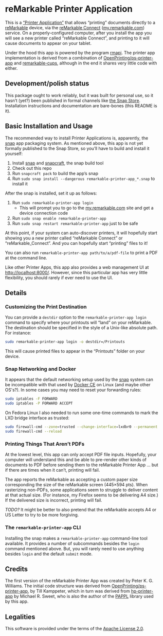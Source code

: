 # reMarkable Printer Application

This is a [“Printer Application”][pappl] that allows “printing” documents
directly to a [reMarkable] device, via the [reMarkable Connect][rmc]
([my.remarkable.com](https://my.remarkable.com/)) service. On a
properly-configured computer, after you install the app you will see a new
printer called “reMarkable Connect”, and printing to it will cause documents to
appear on your tablet.

[pappl]: https://www.msweet.org/pappl
[reMarkable]: https://remarkable.com/
[rmc]: https://remarkable.com/shop/connect

Under the hood this app is powered by the program [rmapi]. The printer app
implementation is derived from a combination of [OpenPrinting/ps-printer-app]
and [remarkable-cups], although in the end it shares very little code with
either.

[rmapi]: https://github.com/ddvk/rmapi
[OpenPrinting/ps-printer-app]: https://github.com/OpenPrinting/ps-printer-app
[remarkable-cups]: https://github.com/ofosos/scratch/tree/master/remarkable-cups


## Development/polish status

This package ought to work reliably, but it was built for personal use, so it
hasn’t (yet?) been published in formal channels like [the Snap
Store][snapstore]. Installation instructions and documentation are bare-bones
(this README is it).

[snapstore]: https://snapcraft.io/store


## Basic Installation and Usage

The recommended way to install Printer Applications is, apparently, the [snap]
app packaging system. As mentioned above, this app is not yet formally published
to the Snap Store, so you’ll have to build and install it yourself:

[snap]: https://snapcraft.io/

1. Install [snap] and [snapcraft], the snap build tool
1. Check out this repo
1. Run `snapcraft pack` to build the app’s snap
1. Run `sudo snap install --dangerous remarkable-printer-app_*.snap` to install it

After the snap is installed, set it up as follows:

1. Run `sudo remarkable-printer-app login`
   - This will prompt you to go to the
     [my.remarkable.com](https://my.remarkable.com/) site and get a device
     connection code
1. Run `sudo snap enable remarkable-printer-app`
1. Run `sudo snap restart remarkable-printer-app` just to be safe

[snapcraft]: https://documentation.ubuntu.com/snapcraft/stable/

At this point, if your system can auto-discover printers, it will hopefully
start showing you a new printer called “reMarkable Connect” or
“reMarkable_Connect”. And you can hopefully start “printing” files to it!

You can also run `remarkable-printer-app path/to/a/pdf-file` to print a PDF at
the command line.

Like other Printer Apps, this app also provides a web management UI at
<http://localhost:8000/>. However, since this particular app has very little
flexibility, you should rarely if ever need to use the UI.


## Details

### Customizing the Print Destination

You can provide a `destdir` option to the `remarkable-printer-app login` command
to specify where your printouts will “land” on your reMarkable. The destination
should be specified in the style of a Unix-like absolute path. For instance:

```sh
sudo remarkable-printer-app login -o destdir=/Printouts
```

This will cause printed files to appear in the “Printouts” folder on your
device.

### Snap Networking and Docker

It appears that the default networking setup used by the [snap] system can be
incompatible with that used by [Docker CE][dce] on Linux (and maybe other
OS's?). In some cases you may need to reset your forwarding rules:

[dce]: https://docs.docker.com/engine/

```sh
sudo iptables -F FORWARD
sudo iptables -P FORWARD ACCEPT
```

On Fedora Linux I also needed to run some one-time commands to mark the LXD
bridge interface as trusted:

```sh
sudo firewall-cmd --zone=trusted --change-interface=lxdbr0 --permanent
sudo firewall-cmd --reload
```

### Printing Things That Aren’t PDFs

At the lowest level, this app can only accept PDF file inputs. Hopefully, your
computer will understand this and be able to pre-render other kinds of documents to
PDF before sending them to the reMarkable Printer App … but if there are times when
it can’t, printing will fail.

The app reports the reMarkable as accepting a custom paper size corresponding
the size of the reMarkable screen (445×594 pts). When rasterizing non-PDFs, some
applications seem to struggle to deliver content at that actual size. (For
instance, my Firefox seems to be delivering A4 size.) If the delivered size is
incorrect, printing will fail.

*TODO?* It might be better to also pretend that the reMarkable accepts A4 or US
Letter to try to be more forgiving.


### The `remarkable-printer-app` CLI

Installing the snap makes a `remarkable-printer-app` command-line tool
available. It provides a number of subcommands besides the `login` command
mentioned above. But, you will rarely need to use anything besides `login` and
the default `submit` mode.


## Credits

The first version of the reMarkable Printer App was created by Peter K. G.
Williams. The initial code structure was derived from
[OpenPrinting/ps-printer-app], by Till Kamppeter, which in turn was derived from
[hp-printer-app](https://github.com/michaelrsweet/hp-printer-app) by Michael R.
Sweet, who is also the author of the [PAPPL][pappl] library used by this app.


## Legalities

This software is provided under the terms of the [Apache License
2.0](https://www.apache.org/licenses/LICENSE-2.0).


